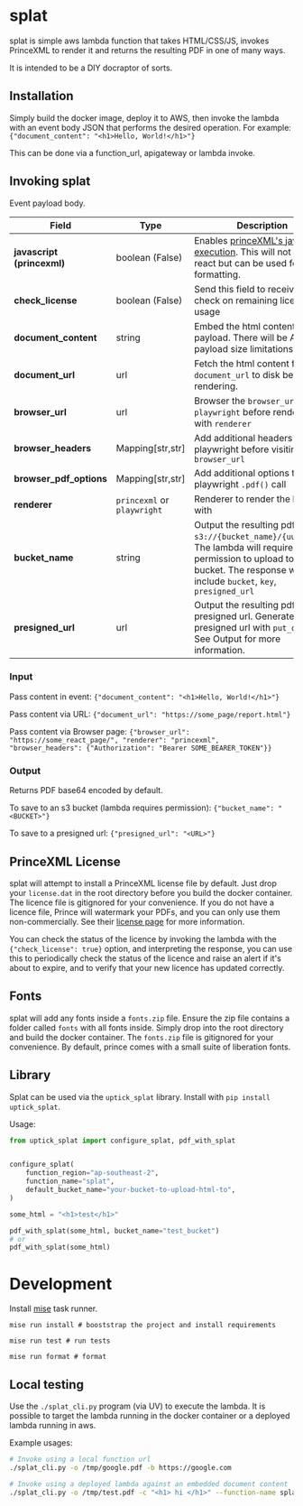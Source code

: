 # splat

splat is simple aws lambda function that takes HTML/CSS/JS, invokes PrinceXML to render it and returns the resulting PDF in one of many ways.

It is intended to be a DIY docraptor of sorts.

## Installation

Simply build the docker image, deploy it to AWS, then invoke the lambda with an event body JSON that performs the desired operation. For example: `{"document_content": "<h1>Hello, World!</h1>"}`

This can be done via a function_url, apigateway or lambda invoke.

## Invoking splat

Event payload body.

| Field                      | Type                        | Description                                                                                                                                                                         |
|----------------------------|-----------------------------|-------------------------------------------------------------------------------------------------------------------------------------------------------------------------------------|
| **javascript (princexml)** | boolean (False)             | Enables [princeXML's javascript execution](https://www.princexml.com/doc/javascript/). This will not render react but can be used for formatting.                                   |
| **check_license**          | boolean (False)             | Send this field to receive a check on remaining license usage                                                                                                                       |
| **document_content**       | string                      | Embed the html content in the payload. There will be AWS payload size limitations.                                                                                                  |
| **document_url**           | url                         | Fetch the html content from `document_url` to disk before rendering.                                                                                                                |
| **browser_url**            | url                         | Browser the `browser_url` with `playwright` before rendering with `renderer`                                                                                                        |
| **browser_headers**        | Mapping[str,str]            | Add additional headers to playwright before visiting `browser_url`                                                                                                                  |
| **browser_pdf_options**    | Mapping[str,str]            | Add additional options to playwright `.pdf()` call                                                                                                                                  |                                                                                                                                                                           |
| **renderer**               | `princexml` or `playwright` | Renderer to render the html with                                                                                                                                                    |
| **bucket_name**            | string                      | Output the resulting pdf to `s3://{bucket_name}/{uuid}.pdf`. The lambda will require permission to upload to the bucket. The response will include `bucket`, `key`, `presigned_url` |
| **presigned_url**          | url                         | Output the resulting pdf to the presigned url. Generate the presigned url with `put_object`. See Output for more information.                                                       |

### Input

Pass content in event: `{"document_content": "<h1>Hello, World!</h1>"}`

Pass content via URL: `{"document_url": "https://some_page/report.html"}`

Pass content via Browser page: `{"browser_url": "https://some_react_page/", "renderer": "princexml", "browser_headers": {"Authorization": "Bearer SOME_BEARER_TOKEN"}}`

### Output

Returns PDF base64 encoded by default.

To save to an s3 bucket (lambda requires permission): `{"bucket_name": "<BUCKET>"}`

To save to a presigned url: `{"presigned_url": "<URL>"}`

## PrinceXML License

splat will attempt to install a PrinceXML license file by default. Just drop your `license.dat` in the root directory before you build the docker container. The licence file is gitignored for your convenience.
If you do not have a licence file, Prince will watermark your PDFs, and you can only use them non-commercially. See their [license page](https://www.princexml.com/purchase/license_faq/) for more information.

You can check the status of the licence by invoking the lambda with the `{"check_license": true}` option, and interpreting the response, you can use this to periodically check the status of the licence and raise an alert if it's about to expire, and to verify that your new licence has updated correctly.

## Fonts

splat will add any fonts inside a `fonts.zip` file. Ensure the zip file contains a folder called `fonts` with all fonts inside. Simply drop into the root directory and build the docker container. The `fonts.zip` file is gitignored for your convenience. By default, prince comes with a small suite of liberation fonts.

## Library

Splat can be used via the `uptick_splat` library. Install with `pip install uptick_splat`.

Usage:

```python
from uptick_splat import configure_splat, pdf_with_splat


configure_splat(
    function_region="ap-southeast-2",
    function_name="splat",
    default_bucket_name="your-bucket-to-upload-html-to",
)

some_html = "<h1>test</h1>"

pdf_with_splat(some_html, bucket_name="test_bucket")
# or
pdf_with_splat(some_html)
```

# Development

Install [mise](https://mise.jdx.dev/getting-started.html) task runner.


```
mise run install # booststrap the project and install requirements

mise run test # run tests

mise run format # format
```

## Local testing

Use the `./splat_cli.py` program (via UV) to execute the lambda.
It is possible to target the lambda running in the docker container or a deployed lambda running in aws.

Example usages:

```bash
# Invoke using a local function url
./splat_cli.py -o /tmp/google.pdf -b https://google.com

# Invoke using a deployed lambda against an embedded document content
./splat_cli.py -o /tmp/test.pdf -c "<h1> hi </h1>" --function-name splat-staging

```